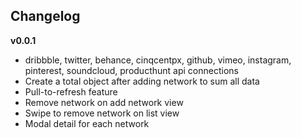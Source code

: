 Changelog
---------

__v0.0.1__

* dribbble, twitter, behance, cinqcentpx, github, vimeo, instagram, pinterest, soundcloud, producthunt api connections
* Create a total object after adding network to sum all data
* Pull-to-refresh feature
* Remove network on add network view
* Swipe to remove network on list view
* Modal detail for each network
